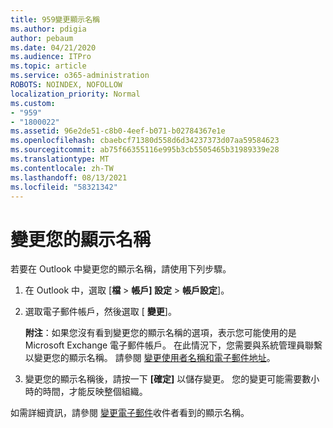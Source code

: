 ```yaml
---
title: 959變更顯示名稱
ms.author: pdigia
author: pebaum
ms.date: 04/21/2020
ms.audience: ITPro
ms.topic: article
ms.service: o365-administration
ROBOTS: NOINDEX, NOFOLLOW
localization_priority: Normal
ms.custom:
- "959"
- "1800022"
ms.assetid: 96e2de51-c8b0-4eef-b071-b02784367e1e
ms.openlocfilehash: cbaebcf71380d558d6d34237373d07aa59584623
ms.sourcegitcommit: ab75f66355116e995b3cb5505465b31989339e28
ms.translationtype: MT
ms.contentlocale: zh-TW
ms.lasthandoff: 08/13/2021
ms.locfileid: "58321342"
---
```

# <a name="change-your-display-name"></a>變更您的顯示名稱
  
若要在 Outlook 中變更您的顯示名稱，請使用下列步驟。
  
1. 在 Outlook 中，選取 [**檔** \> **帳戶] 設定** \> **帳戶設定**]。

2. 選取電子郵件帳戶，然後選取 [ **變更**]。

    **附注**：如果您沒有看到變更您的顯示名稱的選項，表示您可能使用的是 Microsoft Exchange 電子郵件帳戶。 在此情況下，您需要與系統管理員聯繫以變更您的顯示名稱。 請參閱 [變更使用者名稱和電子郵件地址](https://docs.microsoft.com/microsoft-365/admin/add-users/change-a-user-name-and-email-address)。
  
3. 變更您的顯示名稱後，請按一下 **[確定]** 以儲存變更。 您的變更可能需要數小時的時間，才能反映整個組織。

如需詳細資訊，請參閱 [變更電子郵件](https://support.office.com/article/2b53331a-ba2a-4803-88dc-ac9fe376c8a9.aspx)收件者看到的顯示名稱。
  